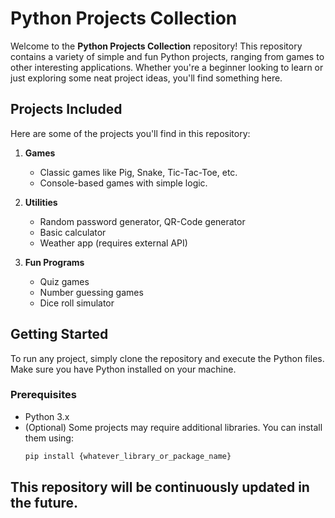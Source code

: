 # Python Projects Collection

Welcome to the **Python Projects Collection** repository! This repository contains a variety of simple and fun Python projects, ranging from games to other interesting applications. Whether you're a beginner looking to learn or just exploring some neat project ideas, you'll find something here.

## Projects Included
Here are some of the projects you'll find in this repository:

1. **Games**
   - Classic games like Pig, Snake, Tic-Tac-Toe, etc.
   - Console-based games with simple logic.

3. **Utilities**
   - Random password generator, QR-Code generator
   - Basic calculator
   - Weather app (requires external API)

4. **Fun Programs**
   - Quiz games
   - Number guessing games
   - Dice roll simulator

## Getting Started

To run any project, simply clone the repository and execute the Python files. Make sure you have Python installed on your machine.

### Prerequisites
- Python 3.x
- (Optional) Some projects may require additional libraries. You can install them using:
  ```bash
  pip install {whatever_library_or_package_name}

## This repository will be continuously updated in the future.
